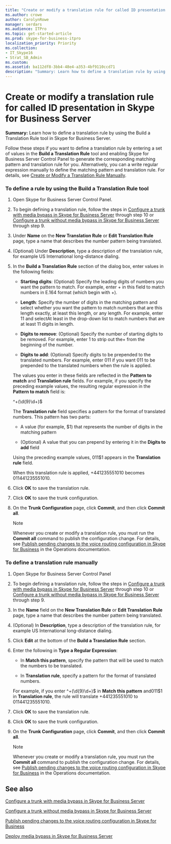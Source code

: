 ```yaml
---
title: "Create or modify a translation rule for called ID presentation in Skype for Business Server"
ms.author: crowe
author: CarolynRowe
manager: serdars
ms.audience: ITPro
ms.topic: get-started-article
ms.prod: skype-for-business-itpro
localization_priority: Priority
ms.collection: 
- IT_Skype16
- Strat_SB_Admin
ms.custom:
ms.assetid: ba112df8-3bb4-48e4-a353-4bf9110ccd71
description: "Summary: Learn how to define a translation rule by using the Build a Translation Rule tool in Skype for Business Server."
---
```


# Create or modify a translation rule for called ID presentation in Skype for Business Server
 
**Summary:** Learn how to define a translation rule by using the Build a Translation Rule tool in Skype for Business Server.
  
Follow these steps if you want to define a translation rule by entering a set of values in the **Build a Translation Rule** tool and enabling Skype for Business Server Control Panel to generate the corresponding matching pattern and translation rule for you. Alternatively, you can a write regular expression manually to define the matching pattern and translation rule. For details, see [Create or Modify a Translation Rule Manually](http://technet.microsoft.com/library/049d1db3-af58-48c5-be89-52e1d068a4bd.aspx).
  
### To define a rule by using the Build a Translation Rule tool

1. Open Skype for Business Server Control Panel.
    
2. To begin defining a translation rule, follow the steps in [Configure a trunk with media bypass in Skype for Business Server](configure-trunk-with-media-bypass.md) through step 10 or [Configure a trunk without media bypass in Skype for Business Server](configure-trunk-without-media-bypass.md) through step 9.
    
3. Under **Name** on the **New Translation Rule** or **Edit Translation Rule** page, type a name that describes the number pattern being translated.
    
4. (Optional) Under **Description**, type a description of the translation rule, for example US International long-distance dialing.
    
5. In the **Build a Translation Rule** section of the dialog box, enter values in the following fields:
    
   - **Starting digits**: (Optional) Specify the leading digits of numbers you want the pattern to match. For example, enter + in this field to match numbers in E.164 format (which begin with +).
    
   - **Length**: Specify the number of digits in the matching pattern and select whether you want the pattern to match numbers that are this length exactly, at least this length, or any length. For example, enter 11 and selectAt least in the drop-down list to match numbers that are at least 11 digits in length.
    
   - **Digits to remove**: (Optional) Specify the number of starting digits to be removed. For example, enter 1 to strip out the+ from the beginning of the number.
    
   - **Digits to add**: (Optional) Specify digits to be prepended to the translated numbers. For example, enter 011 if you want 011 to be prepended to the translated numbers when the rule is applied.
    
    The values you enter in these fields are reflected in the **Pattern to match** and **Translation rule** fields. For example, if you specify the preceding example values, the resulting regular expression in the **Pattern to match** field is:
    
    ^\+(\d{9}\d+)$
    
    The **Translation rule** field specifies a pattern for the format of translated numbers. This pattern has two parts:
    
   - A value (for example, $1) that represents the number of digits in the matching pattern
    
   - (Optional) A value that you can prepend by entering it in the **Digits to add** field
    
    Using the preceding example values, 011$1 appears in the **Translation rule** field.
    
    When this translation rule is applied, +441235551010 becomes 011441235551010.
    
6. Click **OK** to save the translation rule.
    
7. Click **OK** to save the trunk configuration.
    
8. On the **Trunk Configuration** page, click **Commit**, and then click **Commit all**. 
    
   > [!NOTE]
   > Whenever you create or modify a translation rule, you must run the **Commit all** command to publish the configuration change. For details, see [Publish pending changes to the voice routing configuration in Skype for Business](voice-route-config-changes.md) in the Operations documentation.
  
### To define a translation rule manually

1. Open Skype for Business Server Control Panel
    
2. To begin defining a translation rule, follow the steps in [Configure a trunk with media bypass in Skype for Business Server](configure-trunk-with-media-bypass.md) through step 10 or [Configure a trunk without media bypass in Skype for Business Server](configure-trunk-without-media-bypass.md) through step 9.
    
3. In the **Name** field on the **New Translation Rule** or **Edit Translation Rule** page, type a name that describes the number pattern being translated.
    
4. (Optional) In **Description**, type a description of the translation rule, for example US International long-distance dialing.
    
5. Click **Edit** at the bottom of the **Build a Translation Rule** section.
    
6. Enter the following in **Type a Regular Expression**:
    
   - In **Match this pattern**, specify the pattern that will be used to match the numbers to be translated.
    
   - In **Translation rule**, specify a pattern for the format of translated numbers.
    
    For example, if you enter ^\+(\d{9}\d+)$ in **Match this pattern** and011$1 in **Translation rule**, the rule will translate +441235551010 to 011441235551010.
    
7. Click **OK** to save the translation rule.
    
8. Click **OK** to save the trunk configuration.
    
9. On the **Trunk Configuration** page, click **Commit**, and then click **Commit all**. 
    
    > [!NOTE]
    > Whenever you create or modify a translation rule, you must run the **Commit all** command to publish the configuration change. For details, see [Publish pending changes to the voice routing configuration in Skype for Business](voice-route-config-changes.md) in the Operations documentation.
  
## See also

[Configure a trunk with media bypass in Skype for Business Server](configure-trunk-with-media-bypass.md)
  
[Configure a trunk without media bypass in Skype for Business Server](configure-trunk-without-media-bypass.md)
  
[Publish pending changes to the voice routing configuration in Skype for Business](voice-route-config-changes.md)

[Deploy media bypass in Skype for Business Server](deploy-media-bypass.md)

